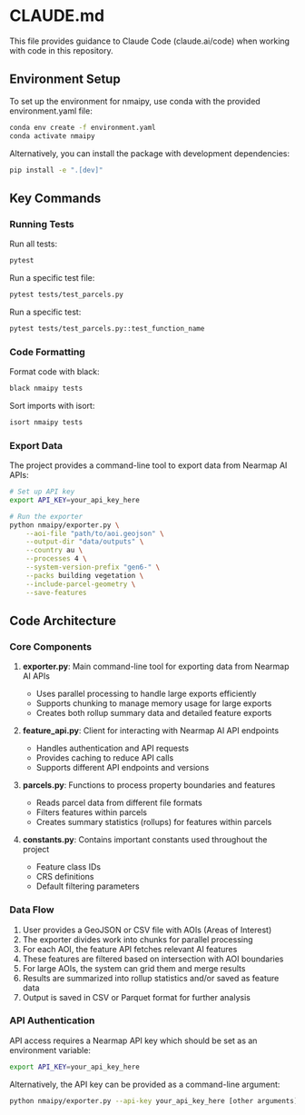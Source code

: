 # CLAUDE.md

This file provides guidance to Claude Code (claude.ai/code) when working with code in this repository.

## Environment Setup

To set up the environment for nmaipy, use conda with the provided environment.yaml file:

```bash
conda env create -f environment.yaml
conda activate nmaipy
```

Alternatively, you can install the package with development dependencies:

```bash
pip install -e ".[dev]"
```

## Key Commands

### Running Tests

Run all tests:
```bash
pytest
```

Run a specific test file:
```bash
pytest tests/test_parcels.py
```

Run a specific test:
```bash
pytest tests/test_parcels.py::test_function_name
```

### Code Formatting

Format code with black:
```bash
black nmaipy tests
```

Sort imports with isort:
```bash
isort nmaipy tests
```

### Export Data

The project provides a command-line tool to export data from Nearmap AI APIs:

```bash
# Set up API key
export API_KEY=your_api_key_here

# Run the exporter
python nmaipy/exporter.py \
    --aoi-file "path/to/aoi.geojson" \
    --output-dir "data/outputs" \
    --country au \
    --processes 4 \
    --system-version-prefix "gen6-" \
    --packs building vegetation \
    --include-parcel-geometry \
    --save-features
```

## Code Architecture

### Core Components

1. **exporter.py**: Main command-line tool for exporting data from Nearmap AI APIs
   - Uses parallel processing to handle large exports efficiently
   - Supports chunking to manage memory usage for large exports
   - Creates both rollup summary data and detailed feature exports

2. **feature_api.py**: Client for interacting with Nearmap AI API endpoints
   - Handles authentication and API requests
   - Provides caching to reduce API calls
   - Supports different API endpoints and versions

3. **parcels.py**: Functions to process property boundaries and features
   - Reads parcel data from different file formats
   - Filters features within parcels 
   - Creates summary statistics (rollups) for features within parcels

4. **constants.py**: Contains important constants used throughout the project
   - Feature class IDs
   - CRS definitions
   - Default filtering parameters

### Data Flow

1. User provides a GeoJSON or CSV file with AOIs (Areas of Interest)
2. The exporter divides work into chunks for parallel processing
3. For each AOI, the feature API fetches relevant AI features
4. These features are filtered based on intersection with AOI boundaries
5. For large AOIs, the system can grid them and merge results
6. Results are summarized into rollup statistics and/or saved as feature data
7. Output is saved in CSV or Parquet format for further analysis

### API Authentication

API access requires a Nearmap API key which should be set as an environment variable:
```bash
export API_KEY=your_api_key_here
```

Alternatively, the API key can be provided as a command-line argument:
```bash
python nmaipy/exporter.py --api-key your_api_key_here [other arguments]
```